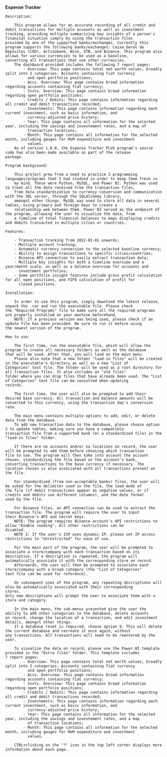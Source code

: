 **Expense Tracker**
~~~
Description:
    
    This program allows for an accurate recording of all credit and debit transactions for multiple accounts as well as investment
tracking, providing multiple summarizing key insights of a person's financial situation simply by using the transaction files
provided by one of the supported banks/exchanges. Currently this program supports the following banks/exchanges: Caixa Geral de
Depósitos (CGD), Activobank, Wise, XTB, and Binance. This program also allows for various currencies to be used as a baseline,
converting all transactions that use other currencies.
    The dashboard provided includes the following 7 report pages:
        - Overview: This page contains total net worth values, broadly split into 2 categories: Accounts containing fiat currency
          and open portfolio positions;
        - Accs. Overview: This page contains broad information regarding accounts containing fiat currency;
        - Invts. Overview: This page contains broad information regarding open portfolio positions;
        - Credits / Debits: This page contains information regarding all credit and debit transactions recorded;
        - Investments: This page contains information regarding each current investment, such as basic information, and
          currency-adjusted price history;
        - Year: This page contains all information for the selected year, including the savings and investement rates, and a map of
          transaction locations;
        - Month: This page contains all information for the selected month, including gauges for MoM expenditure and investment
          values.
    As of version 1.0.0, the Expense Tracker PLUS program's source code has also been made available as part of the release
package.
~~~
    Program background:
    
        This project grew from a need to practice 3 programming languages/programs that I had studied in order to keep them fresh in
        my mind. These were Python, MySQL, and Power BI. Python was used to treat all the data received from the transaction files,
        from data standardization to currency conversion and communication with the SQL server, through the SQLAlchemy library,
        amongst other things. MySQL was used to store all data in several tables, using primary and foreign keys to create a
        relationship web between them. Power BI served as the endpoint of the program, allowing the user to visualize the data, from
        a timeline of total financial balances to maps displaying credits and debits transacted in multiple cities or countries.
~~~
Features:
    
    - Transaction tracking from 2022-01-01 onwards;
    - Multiple account tracking;
    - Automatic currency conversion to the selected baseline currency;
    - Ability to assign transactions to specific cities/countries;
    - Binance API connection to easily extract transaction data;
    - Multiple key insights for both a timeline overview and a year/month scale, as well as a balance overview for accounts and
      investment portfolios;
    - Some portfolio insight features include gross profit calculation for all open positions, and FIFO calculation of profit for
      closed positions.
~~~
    Installation:
    
        In order to use this program, simply download the latest release, unpack the .rar and run the executable file. Please check
    the "Required Programs" file to make sure all the required programs are properly installed on your machine beforehand.
        NOTE: If a previous version was being used, please check if an update file has been provided. Be sure to run it before using
    the newest version of the program.
~~~
How to use:

    The first time, run the executable file, which will allow the program to create all necessary folders as well as the database
that will be used. After that, you will land on the main menu.
    Please also note that a new folder "load-in files" will be created in the executable's directory as well as a new "List of
Categories" text file. The folder will be used as a root directory for all transaction files. It also includes an "old files"
folder where you can drop files that have already been used. The "List of Categories" text file can be consulted when updating
records.

    The first time, the user will also be prompted to add their desired base currency. All transaction and balance amounts will be
converted to this currency, using the transaction day's conversion rate.

    The main menu contains multiple options to add, edit, or delete data from the database.
    To add new transaction data to the database, please choose option 2 to update tables, making sure you have a compatible
transaction file from a supported bank (or a standardized file) in the "load-in files" folder.

    If there are no accounts and/or no locations on record, the user will be prompted to add them before choosing which transaction
file to use. The program will then take into account the account chosen, standardizing the file based on the account's bank,
converting transactions to the base currency if necessary. The location chosen is also associated with all transactions present on
the file.

    For standardized (from non-acceptable banks) files, the user will be asked for the delimiter used in the file, the load mode of
the file (if debit transactions appear as negative values, or if credits and debits use different columns), and the date format
used by the file.

    For Binance files, an API connection can be used to extract the transaction file. The program will require the user to input
their Binance's API and Secret keys.
    NOTE: The program requires Binance account's API restrictions to allow "Enable reading". All other restrictions can be
disabled.
    NOTE 2: If the user's ISP uses dynamic IP, please set IP access restrictions to "Unrestricted" for ease of use.

    For the main part of the program, the user will be prompted to associate a store/company with each transaction based on its
description. If a description is repeated, the program will automatically associate it with the corresponding store on record.
    Afterwards, the user will then be prompted to associate each store/company with a broad category (the "List of Categories"
text file can be used for reference).

    On subsequent uses of the program, any repeating descriptions will also be automatically associated with their corresponding
stores.
Only new descriptions will prompt the user to associate them with a store and category.

    In the main menu, the sub-menus presented give the user the ability to add other categories to the database, delete accounts
on record, change the location of a transaction, and edit investment details, amongst other things.
    If a database reset is required, choose option 9. This will delete the current database and recreate it once again, without
any transactions. All transactions will need to be reentered by the user. 

    To visualize the data on record, please use the Power BI template provided in the "Extra files" folder. This template includes
7 report pages:
        - Overview: This page contains total net worth values, broadly split into 2 categories: Accounts containing fiat currency
          and open portfolio positions;
        - Accs. Overview: This page contains broad information regarding accounts containing fiat currency;
        - Invts. Overview: This page contains broad information regarding open portfolio positions;
        - Credits / Debits: This page contains information regarding all credit and debit transactions recorded;
        - Investments: This page contains information regarding each current investment, such as basic information, and
          currency-adjusted price history;
        - Year: This page contains all information for the selected year, including the savings and investement rates, and a map
          of transaction locations;
        - Month: This page contains all information for the selected month, including gauges for MoM expenditure and investment
          values.
    
    CTRL+clicking on the "?" icon in the top left corner displays more information about each page.


